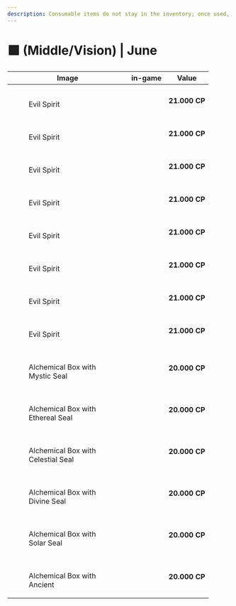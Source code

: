 ```yaml
---
description: Consumable items do not stay in the inventory; once used, they are discarded.
---
```


# 🟩 (Middle/Vision) | June

<table><thead><tr><th width="255.6666259765625">Image</th><th>in-game</th><th>Value</th></tr></thead><tbody><tr><td><div><figure><img src="../../../../.gitbook/assets/image (737).png" alt=""><figcaption><p>Evil Spirit</p></figcaption></figure></div></td><td></td><td><strong>21.000 CP</strong></td></tr><tr><td><div><figure><img src="../../../../.gitbook/assets/image (738).png" alt=""><figcaption><p>Evil Spirit</p></figcaption></figure></div></td><td></td><td><strong>21.000 CP</strong></td></tr><tr><td><div><figure><img src="../../../../.gitbook/assets/image (739).png" alt=""><figcaption><p>Evil Spirit</p></figcaption></figure></div></td><td></td><td><strong>21.000 CP</strong></td></tr><tr><td><div><figure><img src="../../../../.gitbook/assets/image (740).png" alt=""><figcaption><p>Evil Spirit</p></figcaption></figure></div></td><td></td><td><strong>21.000 CP</strong></td></tr><tr><td><div><figure><img src="../../../../.gitbook/assets/image (741).png" alt=""><figcaption><p>Evil Spirit</p></figcaption></figure></div></td><td></td><td><strong>21.000 CP</strong></td></tr><tr><td><div><figure><img src="../../../../.gitbook/assets/image (742).png" alt=""><figcaption><p>Evil Spirit</p></figcaption></figure></div></td><td></td><td><strong>21.000 CP</strong></td></tr><tr><td><div><figure><img src="../../../../.gitbook/assets/image (743).png" alt=""><figcaption><p>Evil Spirit</p></figcaption></figure></div></td><td></td><td><strong>21.000 CP</strong></td></tr><tr><td><div><figure><img src="../../../../.gitbook/assets/image (744).png" alt=""><figcaption><p>Evil Spirit</p></figcaption></figure></div></td><td></td><td><strong>21.000 CP</strong></td></tr><tr><td><div><figure><img src="../../../../.gitbook/assets/image.png" alt=""><figcaption><p>Alchemical Box with  Mystic Seal</p></figcaption></figure></div></td><td></td><td><strong>20.000 CP</strong></td></tr><tr><td><div><figure><img src="../../../../.gitbook/assets/image (1).png" alt=""><figcaption><p>Alchemical Box with Ethereal Seal</p></figcaption></figure></div></td><td></td><td><strong>20.000 CP</strong></td></tr><tr><td><div><figure><img src="../../../../.gitbook/assets/image (2).png" alt=""><figcaption><p>Alchemical Box with Celestial Seal</p></figcaption></figure></div></td><td></td><td><strong>20.000 CP</strong></td></tr><tr><td><div><figure><img src="../../../../.gitbook/assets/image (3).png" alt=""><figcaption><p>Alchemical Box with Divine Seal</p></figcaption></figure></div></td><td></td><td><strong>20.000 CP</strong></td></tr><tr><td><div><figure><img src="../../../../.gitbook/assets/image (4).png" alt=""><figcaption><p>Alchemical Box with Solar Seal</p></figcaption></figure></div></td><td></td><td><strong>20.000 CP</strong></td></tr><tr><td><div><figure><img src="../../../../.gitbook/assets/image (5).png" alt=""><figcaption><p>Alchemical Box with Ancient</p></figcaption></figure></div></td><td></td><td><strong>20.000 CP</strong></td></tr></tbody></table>

